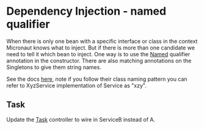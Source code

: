 # Dependency Injection - named qualifier

When there is only one bean with a specific interface or class in the context Micronaut knows what to inject. But if there is more than one candidate we need to tell it which bean to inject. One way is to use the <a href="psi_element://jakarta.inject.Named">Named</a> qualifier annotation in the constructor. There are also matching annotations on the Singletons to give them string names.

See the docs [here](https://docs.micronaut.io/latest/guide/#_qualifying_by_name), note if you follow their class naming pattern you can refer to XyzService implementation of Service as "xzy".
## Task

Update the [Task](course://lesson1/dependency-injection/src/task/Task.java) controller to wire in ServiceB instead of A.